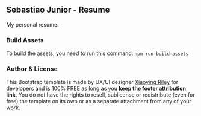 ## Sebastiao Junior - Resume
My personal resume.

### Build Assets
To build the assets, you need to run this command: `npm run build-assets`  
### Author & License

This Bootstrap template is made by UX/UI designer [Xiaoying Riley](https://twitter.com/3rdwave_themes) for developers and is 100% FREE as long as you **keep the footer attribution link**. You do not have the rights to resell, sublicense or redistribute (even for free) the template on its own or as a separate attachment from any of your work.